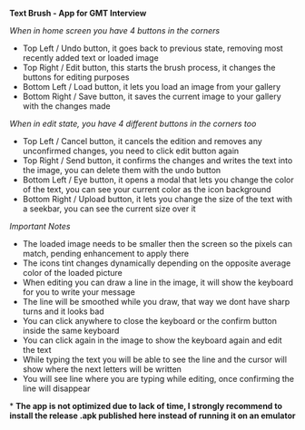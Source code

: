 **Text Brush - App for GMT Interview**

*When in home screen you have 4 buttons in the corners*
- Top Left / Undo button, it goes back to previous state, removing most recently added text or loaded image
- Top Right / Edit button, this starts the brush process, it changes the buttons for editing purposes
- Bottom Left / Load button, it lets you load an image from your gallery
- Bottom Right / Save button, it saves the current image to your gallery with the changes made

*When in edit state, you have 4 different buttons in the corners too*
- Top Left / Cancel button, it cancels the edition and removes any unconfirmed changes, you need to click edit button again
- Top Right / Send button, it confirms the changes and writes the text into the image, you can delete them with the undo button
- Bottom Left / Eye button, it opens a modal that lets you change the color of the text, you can see your current color as the icon background
- Bottom Right / Upload button, it lets you change the size of the text with a seekbar, you can see the current size over it

*Important Notes*
- The loaded image needs to be smaller then the screen so the pixels can match, pending enhancement to apply there
- The icons tint changes dynamically depending on the opposite average color of the loaded picture
- When editing you can draw a line in the image, it will show the keyboard for you to write your message
- The line will be smoothed while you draw, that way we dont have sharp turns and it looks bad
- You can click anywhere to close the keyboard or the confirm button inside the same keyboard
- You can click again in the image to show the keyboard again and edit the text
- While typing the text you will be able to see the line and the cursor will show where the next letters will be written
- You will see line where you are typing while editing, once confirming the line will disappear

\* **The app is not optimized due to lack of time, I strongly recommend to install the release .apk published here instead of running it on an emulator**
